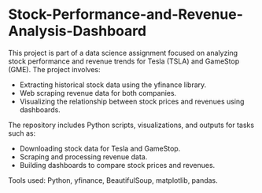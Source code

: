 # Stock-Performance-and-Revenue-Analysis-Dashboard

This project is part of a data science assignment focused on analyzing stock performance and revenue trends for Tesla (TSLA) and GameStop (GME). The project involves:
- Extracting historical stock data using the yfinance library.
- Web scraping revenue data for both companies.
- Visualizing the relationship between stock prices and revenues using dashboards.

The repository includes Python scripts, visualizations, and outputs for tasks such as:
- Downloading stock data for Tesla and GameStop.
- Scraping and processing revenue data.
- Building dashboards to compare stock prices and revenues.

Tools used: Python, yfinance, BeautifulSoup, matplotlib, pandas.

